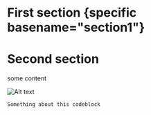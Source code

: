 # First section {specific basename="section1"}

# Second section

some content

![Alt text](image.png)


~~~~{specific basename="codeblock1"}
Something about this codeblock
~~~~

